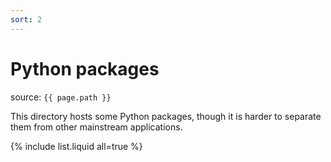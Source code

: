 ```yaml
---
sort: 2
---
```


# Python packages

source: `{{ page.path }}`

This directory hosts some Python packages, though it is harder to separate them from other mainstream applications.

{% include list.liquid all=true %}
